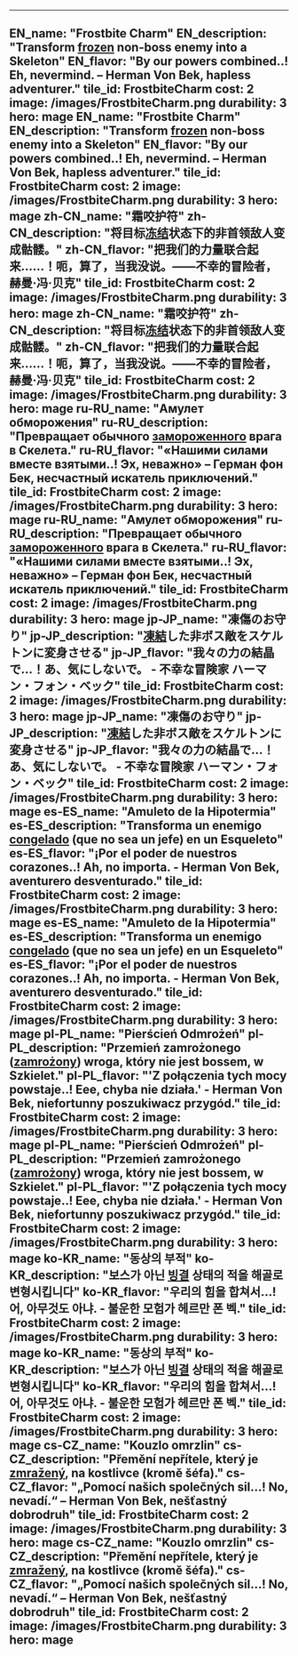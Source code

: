 ---

EN_name: "Frostbite Charm"
EN_description: "Transform <u>frozen</u> non-boss enemy into a Skeleton"
EN_flavor: "By our powers combined..!  Eh, nevermind. – Herman Von Bek, hapless adventurer."
tile_id: FrostbiteCharm
cost: 2
image: /images/FrostbiteCharm.png
durability: 3
hero: mage
EN_name: "Frostbite Charm"
EN_description: "Transform <u>frozen</u> non-boss enemy into a Skeleton"
EN_flavor: "By our powers combined..!  Eh, nevermind. – Herman Von Bek, hapless adventurer."
tile_id: FrostbiteCharm
cost: 2
image: /images/FrostbiteCharm.png
durability: 3
hero: mage
zh-CN_name: "霜咬护符"
zh-CN_description: "将目标<u>冻结</u>状态下的非首领敌人变成骷髅。"
zh-CN_flavor: "把我们的力量联合起来……！呃，算了，当我没说。——不幸的冒险者，赫曼·冯·贝克"
tile_id: FrostbiteCharm
cost: 2
image: /images/FrostbiteCharm.png
durability: 3
hero: mage
zh-CN_name: "霜咬护符"
zh-CN_description: "将目标<u>冻结</u>状态下的非首领敌人变成骷髅。"
zh-CN_flavor: "把我们的力量联合起来……！呃，算了，当我没说。——不幸的冒险者，赫曼·冯·贝克"
tile_id: FrostbiteCharm
cost: 2
image: /images/FrostbiteCharm.png
durability: 3
hero: mage
ru-RU_name: "Амулет обморожения"
ru-RU_description: "Превращает обычного <u>замороженного</u> врага в Скелета."
ru-RU_flavor: "«Нашими силами вместе взятыми..! Эх, неважно» – Герман фон Бек, несчастный искатель приключений."
tile_id: FrostbiteCharm
cost: 2
image: /images/FrostbiteCharm.png
durability: 3
hero: mage
ru-RU_name: "Амулет обморожения"
ru-RU_description: "Превращает обычного <u>замороженного</u> врага в Скелета."
ru-RU_flavor: "«Нашими силами вместе взятыми..! Эх, неважно» – Герман фон Бек, несчастный искатель приключений."
tile_id: FrostbiteCharm
cost: 2
image: /images/FrostbiteCharm.png
durability: 3
hero: mage
jp-JP_name: "凍傷のお守り"
jp-JP_description: "<u>凍結</u>した非ボス敵をスケルトンに変身させる"
jp-JP_flavor: "我々の力の結晶で…！あ、気にしないで。 - 不幸な冒険家 ハーマン・フォン・ベック"
tile_id: FrostbiteCharm
cost: 2
image: /images/FrostbiteCharm.png
durability: 3
hero: mage
jp-JP_name: "凍傷のお守り"
jp-JP_description: "<u>凍結</u>した非ボス敵をスケルトンに変身させる"
jp-JP_flavor: "我々の力の結晶で…！あ、気にしないで。 - 不幸な冒険家 ハーマン・フォン・ベック"
tile_id: FrostbiteCharm
cost: 2
image: /images/FrostbiteCharm.png
durability: 3
hero: mage
es-ES_name: "Amuleto de la Hipotermia"
es-ES_description: "Transforma un enemigo <u>congelado</u> (que no sea un jefe) en un Esqueleto"
es-ES_flavor: "¡Por el poder de nuestros corazones..! Ah, no importa. - Herman Von Bek, aventurero desventurado."
tile_id: FrostbiteCharm
cost: 2
image: /images/FrostbiteCharm.png
durability: 3
hero: mage
es-ES_name: "Amuleto de la Hipotermia"
es-ES_description: "Transforma un enemigo <u>congelado</u> (que no sea un jefe) en un Esqueleto"
es-ES_flavor: "¡Por el poder de nuestros corazones..! Ah, no importa. - Herman Von Bek, aventurero desventurado."
tile_id: FrostbiteCharm
cost: 2
image: /images/FrostbiteCharm.png
durability: 3
hero: mage
pl-PL_name: "Pierścień Odmrożeń"
pl-PL_description: "Przemień zamrożonego (<u>zamrożony</u>) wroga, który nie jest bossem, w Szkielet."
pl-PL_flavor: "'Z połączenia tych mocy powstaje..! Eee, chyba nie działa.' - Herman Von Bek, niefortunny poszukiwacz przygód."
tile_id: FrostbiteCharm
cost: 2
image: /images/FrostbiteCharm.png
durability: 3
hero: mage
pl-PL_name: "Pierścień Odmrożeń"
pl-PL_description: "Przemień zamrożonego (<u>zamrożony</u>) wroga, który nie jest bossem, w Szkielet."
pl-PL_flavor: "'Z połączenia tych mocy powstaje..! Eee, chyba nie działa.' - Herman Von Bek, niefortunny poszukiwacz przygód."
tile_id: FrostbiteCharm
cost: 2
image: /images/FrostbiteCharm.png
durability: 3
hero: mage
ko-KR_name: "동상의 부적"
ko-KR_description: "보스가 아닌 <u>빙결</u> 상태의 적을 해골로 변형시킵니다"
ko-KR_flavor: "우리의 힘을 합쳐서...! 어, 아무것도 아냐. - 불운한 모험가 헤르만 폰 벡."
tile_id: FrostbiteCharm
cost: 2
image: /images/FrostbiteCharm.png
durability: 3
hero: mage
ko-KR_name: "동상의 부적"
ko-KR_description: "보스가 아닌 <u>빙결</u> 상태의 적을 해골로 변형시킵니다"
ko-KR_flavor: "우리의 힘을 합쳐서...! 어, 아무것도 아냐. - 불운한 모험가 헤르만 폰 벡."
tile_id: FrostbiteCharm
cost: 2
image: /images/FrostbiteCharm.png
durability: 3
hero: mage
cs-CZ_name: "Kouzlo omrzlin"
cs-CZ_description: "Přemění nepřítele, který je <u>zmražený</u>, na kostlivce (kromě šéfa)."
cs-CZ_flavor: "„Pomocí našich společných sil...! No, nevadí.“ – Herman Von Bek, nešťastný dobrodruh"
tile_id: FrostbiteCharm
cost: 2
image: /images/FrostbiteCharm.png
durability: 3
hero: mage
cs-CZ_name: "Kouzlo omrzlin"
cs-CZ_description: "Přemění nepřítele, který je <u>zmražený</u>, na kostlivce (kromě šéfa)."
cs-CZ_flavor: "„Pomocí našich společných sil...! No, nevadí.“ – Herman Von Bek, nešťastný dobrodruh"
tile_id: FrostbiteCharm
cost: 2
image: /images/FrostbiteCharm.png
durability: 3
hero: mage
---